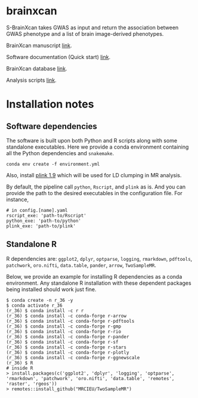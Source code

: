 # brainxcan

S-BrainXcan takes GWAS as input and return the association between GWAS phenotype and a list of brain image-derived phenotypes.

BrainXcan manuscript [link](https://www.medrxiv.org/content/10.1101/2021.06.01.21258159v1).

Software documentation (Quick start) [link](https://liangyy.github.io/brainxcan-docs/docs/index.html).

BrainXcan database [link](http://doi.org/10.5281/zenodo.4895174).

Analysis scripts [link](https://github.com/liangyy/ukb_idp_genetic_arch).

# Installation notes

## Software dependencies

The software is built upon both Python and R scripts along with some standalone executables.
Here we provide a conda environment containing all the Python dependencies and `snakemake`.

```
conda env create -f environment.yml
``` 

Also, install [plink 1.9](https://www.cog-genomics.org/plink/) which will be used for LD clumping in MR analysis.

By default, the pipeline call `python`, `Rscript`, and `plink` as is.
And you can provide the path to the desired executables in the configuration file. For instance,

```
# in config.[name].yaml
rscript_exe: 'path-to/Rscript' 
python_exe: 'path-to/python'
plink_exe: 'path-to/plink'
``` 

## Standalone R

R dependencies are: `ggplot2`, `dplyr`, `optparse`, `logging`, `rmarkdown`, `pdftools`, `patchwork`, `oro.nifti`, `data.table`, `pander`, `arrow`, `TwoSampleMR`.

Below, we provide an example for installing R dependencies as a conda environment. 
Any standalone R installation with these dependent packages being installed should work just fine.

```
$ conda create -n r_36 -y
$ conda activate r_36
(r_36) $ conda install -c r r
(r_36) $ conda install -c conda-forge r-arrow
(r_36) $ conda install -c conda-forge r-pdftools
(r_36) $ conda install -c conda-forge r-gmp
(r_36) $ conda install -c conda-forge r-rio
(r_36) $ conda install -c conda-forge r-pander
(r_36) $ conda install -c conda-forge r-sf
(r_36) $ conda install -c conda-forge r-stars
(r_36) $ conda install -c conda-forge r-plotly
(r_36) $ conda install -c conda-forge r-ggnewscale
(r_36) $ R
# inside R
> install.packages(c('ggplot2', 'dplyr', 'logging', 'optparse', 'rmarkdown', 'patchwork', 'oro.nifti', 'data.table', 'remotes', 'raster', 'rgeos'))
> remotes::install_github("MRCIEU/TwoSampleMR")
```






